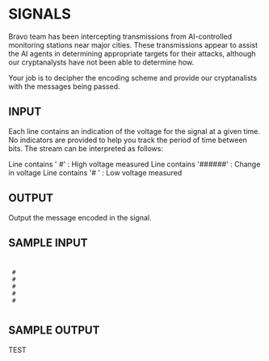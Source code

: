 <!-- RATING: MEDIUM -->
<!-- NAME:  SIGNALS -->
<!-- GENERATOR: generate.pl -->
# SIGNALS

Bravo team has been intercepting transmissions from AI-controlled monitoring stations near major cities. These transmissions appear to assist the AI agents in determining appropriate targets for their attacks, although our cryptanalysts have not been able to determine how. 

Your job is to decipher the encoding scheme and provide our cryptanalists with the messages being passed.


## INPUT
Each line contains an indication of the voltage for the signal at a given time. No indicators are provided to help you track the period of time between bits. The stream can be interpreted as follows:

Line contains '     #' : High voltage measured
Line contains '######' : Change in voltage
Line contains '#     ' : Low voltage measured


## OUTPUT
Output the message encoded in the signal.

## SAMPLE INPUT
#     
#     
#     
#     
#     
######
     #
     #
     #
     #
     #
######
#     


## SAMPLE OUTPUT
TEST
